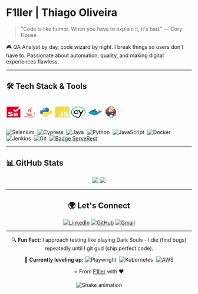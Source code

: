 # F1ller | Thiago Oliveira

> "Code is like humor. When you have to explain it, it's bad." — Cory House

🎮 QA Analyst by day, code wizard by night. I break things so users don't have to. Passionate about automation, quality, and making digital experiences flawless.

---

## 🛠️ Tech Stack & Tools

<div style="display: inline_block"><br>
  <img align="center" alt="Selenium" height="30" width="40" src="https://raw.githubusercontent.com/devicons/devicon/master/icons/selenium/selenium-original.svg">
  <img align="center" alt="Java" height="30" width="40" src="https://raw.githubusercontent.com/devicons/devicon/master/icons/java/java-plain.svg">
  <img align="center" alt="Python" height="30" width="40" src="https://raw.githubusercontent.com/devicons/devicon/master/icons/python/python-original.svg">
  <img align="center" alt="JavaScript" height="30" width="40" src="https://raw.githubusercontent.com/devicons/devicon/master/icons/javascript/javascript-plain.svg">
  <img align="center" alt="Cypress" height="30" width="40" src="https://raw.githubusercontent.com/devicons/devicon/master/icons/cypressio/cypressio-original.svg">
  <img align="center" alt="Docker" height="30" width="40" src="https://raw.githubusercontent.com/devicons/devicon/master/icons/docker/docker-original.svg">
  <img align="center" alt="Jenkins" height="30" width="40" src="https://raw.githubusercontent.com/devicons/devicon/master/icons/jenkins/jenkins-original.svg">
</div>

<br/>

![Selenium](https://img.shields.io/badge/-Selenium-43B02A?style=for-the-badge&logo=selenium&logoColor=white)&nbsp;
![Cypress](https://img.shields.io/badge/-Cypress-17202C?style=for-the-badge&logo=cypress&logoColor=white)&nbsp;
![Java](https://img.shields.io/badge/-Java-007396?style=for-the-badge&logo=java&logoColor=white)&nbsp;
![Python](https://img.shields.io/badge/-Python-3776AB?style=for-the-badge&logo=python&logoColor=white)&nbsp;
![JavaScript](https://img.shields.io/badge/-JavaScript-F7DF1E?style=for-the-badge&logo=javascript&logoColor=black)&nbsp;
![Docker](https://img.shields.io/badge/-Docker-2496ED?style=for-the-badge&logo=docker&logoColor=white)&nbsp;
![Jenkins](https://img.shields.io/badge/-Jenkins-D24939?style=for-the-badge&logo=jenkins&logoColor=white)&nbsp;
![Git](https://img.shields.io/badge/-Git-F05032?style=for-the-badge&logo=git&logoColor=white)&nbsp;
[![Badge ServeRest](https://img.shields.io/badge/API-ServeRest-green)](https://github.com/ServeRest/ServeRest/)

---

## 📊 GitHub Stats

<div align="center">
  <img height="180em" src="https://github-readme-stats.vercel.app/api?username=F1llerbRZ&show_icons=true&theme=transparent&include_all_commits=true&count_private=true"/>
  <img height="180em" src="https://github-readme-stats.vercel.app/api/top-langs/?username=F1llerbRZ&layout=compact&langs_count=8&theme=transparent"/>
</div>

<div align="center">
 

---

## 🌍 Let's Connect

[![LinkedIn](https://img.shields.io/badge/-LinkedIn-0A66C2?style=for-the-badge&logo=linkedin&logoColor=white)](https://www.linkedin.com/in/thiago-oliveira-qa/)
[![GitHub](https://img.shields.io/badge/-GitHub-181717?style=for-the-badge&logo=github&logoColor=white)](https://github.com/F1llerbRZ)
[![Gmail](https://img.shields.io/badge/-Gmail-D14836?style=for-the-badge&logo=gmail&logoColor=white)](mailto:your-email@example.com)

---

🔍 **Fun Fact:** I approach testing like playing Dark Souls - I die (find bugs) repeatedly until I git gud (ship perfect code).

🚀 **Currently leveling up:** 
![Playwright](https://img.shields.io/badge/-Playwright-2EAD33?style=for-the-badge&logo=playwright&logoColor=white)&nbsp;
![Kubernetes](https://img.shields.io/badge/-Kubernetes-326CE5?style=for-the-badge&logo=kubernetes&logoColor=white)&nbsp;
![AWS](https://img.shields.io/badge/-AWS-232F3E?style=for-the-badge&logo=amazon-aws&logoColor=white)

⭐ From [F1ller](https://github.com/F1llerbRZ) with ❤️

![Snake animation](https://github.com/F1llerbRZ/F1llerbRZ/blob/main/dist/github-snake.svg)







